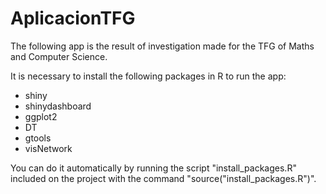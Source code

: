 # AplicacionTFG
The following app is the result of investigation made for the TFG of Maths and Computer Science.

It is necessary to install the following packages in R to run the app: 

- shiny
- shinydashboard
- ggplot2
- DT
- gtools
- visNetwork

You can do it automatically by running the script "install_packages.R" included on the project with the command "source("install_packages.R")". 
